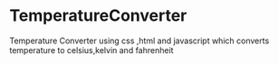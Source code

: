 # TemperatureConverter
Temperature Converter using css ,html and javascript which converts temperature to celsius,kelvin and fahrenheit
